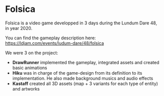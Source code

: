 # Folsica

Folsica is a video game developped in 3 days during the Lundum Dare 48, in year 2020.

You can find the gameplay description here: https://ldjam.com/events/ludum-dare/48/folsica

We were 3 on the project:

* **DrawRunner** implemented the gameplay, integrated assets and created basic animations
* **Hiku** was in charge of the game-design from its definition to its implementation. He also made background musics and audio effects
* **Kastaff** created all 3D assets (map + 3 variants for each type of entity) and artworks
